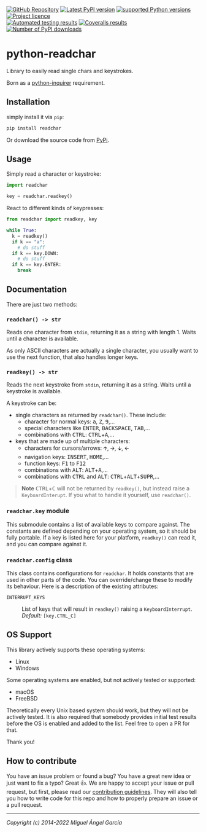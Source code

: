 [![GitHub Repository](https://badges.aleen42.com/src/github.svg)](https://github.com/magmax/python-readchar)
[![Latest PyPI version](https://img.shields.io/pypi/v/readchar.svg)](https://pypi.python.org/pypi/readchar)
[![supported Python versions](https://img.shields.io/pypi/pyversions/readchar)](https://pypi.python.org/pypi/readchar)
[![Project licence](https://img.shields.io/pypi/l/readchar?color=blue)](LICENCE) <br>
[![Automated testing results](https://github.com/magmax/python-readchar/actions/workflows/run-tests.yaml/badge.svg?branch=master)](https://github.com/magmax/python-readchar/actions/workflows/run-tests.yaml?query=branch%3Amaster)
[![Coveralls results](https://coveralls.io/repos/github/magmax/python-readchar/badge.svg?branch=master)](https://coveralls.io/github/magmax/python-readchar?branch=master)
[![Number of PyPI downloads](https://img.shields.io/pypi/dd/readchar.svg)](https://pypi.python.org/pypi/readchar)

# python-readchar

Library to easily read single chars and keystrokes.

Born as a [python-inquirer](https://github.com/magmax/python-inquirer) requirement.


## Installation

simply install it via `pip`:

```bash
pip install readchar
```

Or download the source code from [PyPi](https://pypi.python.org/pypi/readchar).


## Usage

Simply read a character or keystroke:

```python
import readchar

key = readchar.readkey()
```

React to different kinds of keypresses:

```python
from readchar import readkey, key

while True:
  k = readkey()
  if k == "a":
    # do stuff
  if k == key.DOWN:
    # do stuff
  if k == key.ENTER:
    break
```


## Documentation

There are just two methods:

### `readchar() -> str`

Reads one character from `stdin`, returning it as a string with length 1. Waits until a character is available.

As only ASCII characters are actually a single character, you usually want to use the next function, that also handles longer keys.

### `readkey() -> str`

Reads the next keystroke from `stdin`, returning it as a string. Waits
until a keystroke is available.

A keystroke can be:

- single characters as returned by `readchar()`. These include:
  - character for normal keys: <kbd>a</kbd>, <kbd>Z</kbd>, <kbd>9</kbd>,...
  - special characters like <kbd>ENTER</kbd>, <kbd>BACKSPACE</kbd>, <kbd>TAB</kbd>,...
  - combinations with <kbd>CTRL</kbd>: <kbd>CTRL</kbd>+<kbd>A</kbd>,...
- keys that are made up of multiple characters:
  - characters for cursors/arrows: <kbd>🡩</kbd>, <kbd>🡪</kbd>, <kbd>🡫</kbd>, <kbd>🡨</kbd>
  - navigation keys: <kbd>INSERT</kbd>, <kbd>HOME</kbd>,...
  - function keys: <kbd>F1</kbd> to <kbd>F12</kbd>
  - combinations with <kbd>ALT</kbd>: <kbd>ALT</kbd>+<kbd>A</kbd>,...
  - combinations with <kbd>CTRL</kbd> and <kbd>ALT</kbd>: <kbd>CTRL</kbd>+<kbd>ALT</kbd>+<kbd>SUPR</kbd>,...

> **Note**
> <kbd>CTRL</kbd>+<kbd>C</kbd> will not be returned by `readkey()`, but instead raise a `KeyboardInterupt`. If you what to handle it yourself, use `readchar()`.

### `readchar.key` module

This submodule contains a list of available keys to compare against. The constants are defined depending on your operating system, so it should be
fully portable. If a key is listed here for your platform, `readkey()` can read it, and you can compare against it.

### `readchar.config` class

This class contains configurations for `readchar`. It holds constants that are used in other parts of the code. You can override/change these to
modify its behaviour. Here is a description of the existing attributes:

<dl>
<dt><code>INTERRUPT_KEYS</code></dt>
<dd>

List of keys that will result in `readkey()` raising a `KeyboardInterrupt`. <br>
*Default:* `[key.CTRL_C]`

</dd>
</dl>


## OS Support

This library actively supports these operating systems:

- Linux
- Windows

Some operating systems are enabled, but not actively tested or supported:

- macOS
- FreeBSD

Theoretically every Unix based system should work, but they will not be actively tested. It is also required that somebody provides initial test
results before the OS is enabled and added to the list. Feel free to open a PR for that.

Thank you!


## How to contribute

You have an issue problem or found a bug? You have a great new idea or just want to fix a typo? Great :+1:. We are happy to accept your issue or pull
request, but first, please read our [contribution guidelines](https://github.com/magmax/python-readchar/blob/master/CONTRIBUTING.md). They will also
tell you how to write code for this repo and how to properly prepare an issue or a pull request.

-----

*Copyright (c) 2014-2022 Miguel Ángel García*
